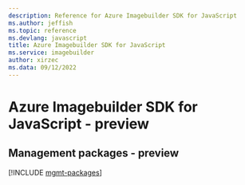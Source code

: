 ```yaml
---
description: Reference for Azure Imagebuilder SDK for JavaScript
ms.author: jeffish
ms.topic: reference
ms.devlang: javascript
title: Azure Imagebuilder SDK for JavaScript
ms.service: imagebuilder
author: xirzec
ms.data: 09/12/2022
---
```

# Azure Imagebuilder SDK for JavaScript - preview

## Management packages - preview
[!INCLUDE [mgmt-packages](imagebuilder-mgmt-index.md)]
